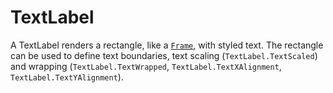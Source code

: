# TextLabel

A TextLabel renders a rectangle, like a [`Frame`](frame.md), with styled text. The rectangle can be used to define text boundaries, text scaling (`TextLabel.TextScaled`) and wrapping (`TextLabel.TextWrapped`, `TextLabel.TextXAlignment`, `TextLabel.TextYAlignment`).
